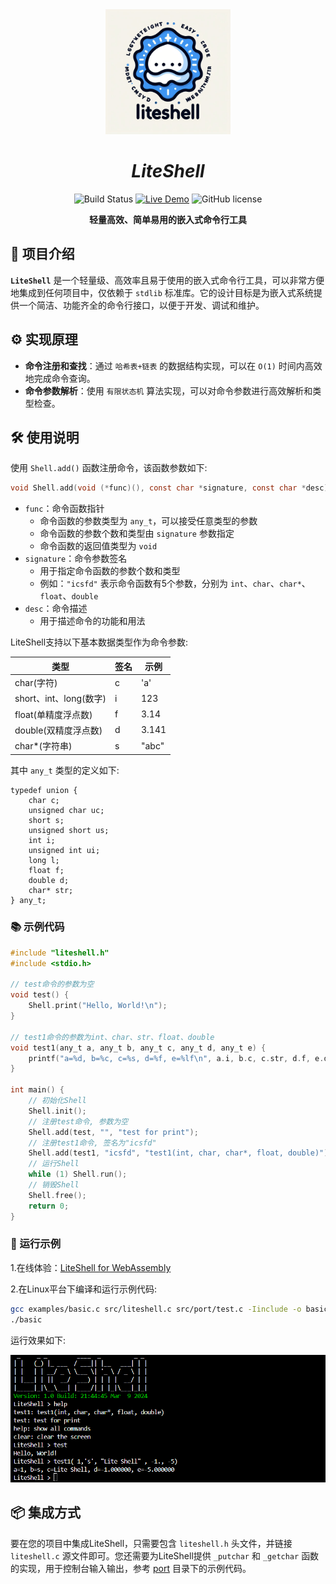 <div align="center">

<img src="./docs/liteshell.jpg" width="200" height="200" alt="LiteShell" />

# *LiteShell*
        
![Build Status](https://github.com/guidons-master/LiteShell/actions/workflows/build.yml/badge.svg)
[![Live Demo](https://img.shields.io/badge/demo-online-green)](https://guidons-master.github.io/LiteShell/)
![GitHub license](https://img.shields.io/github/license/guidons-master/LiteShell)


**轻量高效、简单易用的嵌入式命令行工具**

</div>

## 🚀 项目介绍

**`LiteShell`** 是一个轻量级、高效率且易于使用的嵌入式命令行工具，可以非常方便地集成到任何项目中，仅依赖于 `stdlib` 标准库。它的设计目标是为嵌入式系统提供一个简洁、功能齐全的命令行接口，以便于开发、调试和维护。

## ⚙️ 实现原理

- **命令注册和查找**：通过 `哈希表+链表` 的数据结构实现，可以在 `O(1)` 时间内高效地完成命令查询。
- **命令参数解析**：使用 `有限状态机` 算法实现，可以对命令参数进行高效解析和类型检查。

## 🛠️ 使用说明

使用 `Shell.add()` 函数注册命令，该函数参数如下:
    
```c
void Shell.add(void (*func)(), const char *signature, const char *desc);
```
- `func`：命令函数指针
    - 命令函数的参数类型为 `any_t`，可以接受任意类型的参数
    - 命令函数的参数个数和类型由 `signature` 参数指定
    - 命令函数的返回值类型为 `void`
- `signature`：命令参数签名
    - 用于指定命令函数的参数个数和类型
    - 例如：`"icsfd"` 表示命令函数有5个参数，分别为 `int`、`char`、`char*`、`float`、`double`
- `desc`：命令描述
    - 用于描述命令的功能和用法

LiteShell支持以下基本数据类型作为命令参数:

| 类型                    | 签名 | 示例  |
| ----------------------- | ---- | ----- |
| char(字符)              | c    | 'a'   |
| short、int、long(数字)  | i    | 123   |
| float(单精度浮点数)     | f    | 3.14  |
| double(双精度浮点数)    | d    | 3.141 |
| char*(字符串)           | s    | "abc" |

其中 `any_t` 类型的定义如下:

```
typedef union {
    char c;
    unsigned char uc;
    short s;
    unsigned short us;
    int i;
    unsigned int ui;
    long l;
    float f;
    double d;
    char* str;
} any_t;
```

### 📚 示例代码

```c
#include "liteshell.h"
#include <stdio.h>

// test命令的参数为空
void test() {
    Shell.print("Hello, World!\n");
}

// test1命令的参数为int、char、str、float、double
void test1(any_t a, any_t b, any_t c, any_t d, any_t e) {
    printf("a=%d, b=%c, c=%s, d=%f, e=%lf\n", a.i, b.c, c.str, d.f, e.d);
}

int main() {
    // 初始化Shell
    Shell.init();
    // 注册test命令, 参数为空
    Shell.add(test, "", "test for print");
    // 注册test1命令, 签名为"icsfd"
    Shell.add(test1, "icsfd", "test1(int, char, char*, float, double)");
    // 运行Shell
    while (1) Shell.run();
    // 销毁Shell
    Shell.free();
    return 0;
}
```

### 🏃 运行示例

1.在线体验：[LiteShell for WebAssembly](https://guidons-master.github.io/LiteShell/)

2.在Linux平台下编译和运行示例代码:
```bash
gcc examples/basic.c src/liteshell.c src/port/test.c -Iinclude -o basic
./basic
```

运行效果如下:

![](./docs/demo.png)

## 📦 集成方式

要在您的项目中集成LiteShell，只需要包含 `liteshell.h` 头文件，并链接 `liteshell.c` 源文件即可。您还需要为LiteShell提供 `_putchar` 和 `_getchar` 函数的实现，用于控制台输入输出，参考 [port](./src/port/) 目录下的示例代码。